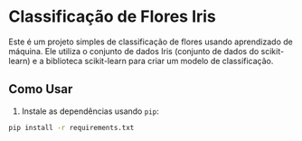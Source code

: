 # Classificação de Flores Iris

Este é um projeto simples de classificação de flores usando aprendizado de máquina. Ele utiliza o conjunto de dados Iris (conjunto de dados do scikit-learn) e a biblioteca scikit-learn para criar um modelo de classificação.

## Como Usar

1. Instale as dependências usando `pip`:

```bash
pip install -r requirements.txt

